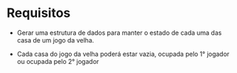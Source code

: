 # Requisitos

* Gerar uma estrutura de dados para manter o estado de cada uma das casa de um jogo da velha.

* Cada casa do jogo da velha poderá estar vazia, ocupada pelo 1° jogador ou ocupada pelo 2° jogador


